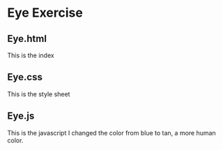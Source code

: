 # Eye Exercise
## Eye.html
This is the index
## Eye.css
This is the style sheet
## Eye.js
This is the javascript
I changed the color from blue to tan, a more human color.
